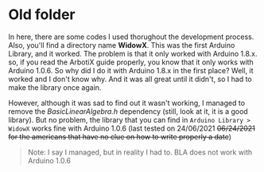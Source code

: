 # Old folder

In here, there are some codes I used thorughout the development process. Also, you'll find a directory name **WidowX**. This was the first Arduino Library, and it worked. The problem is that it only worked with Arduino 1.8.x. so, if you read the ArbotiX guide properly, you know that it only works with Arduino 1.0.6. So why did I do it with Arduino 1.8.x in the first place? Well, it worked and I don't know why. And it was all great until it didn't, so I had to make the library once again. 

However, although it was sad to find out it wasn't working, I managed to remove the *BasicLinearAlgebra.h* dependency (still, look at it, it is a good library). But no problem, the library that you can find in `Arduino Library > WidowX` works fine with Arduino 1.0.6 (last tested on 24/06/2021 ~~06/24/2021 for the americans that have no clue on how to write properly a date~~)

> Note: I say I managed, but in reality I had to. BLA does not work with Arduino 1.0.6